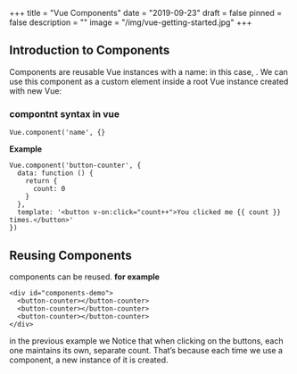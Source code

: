 +++
title = "Vue Components"
date = "2019-09-23"
draft = false
pinned = false
description = ""
image = "/img/vue-getting-started.jpg"
+++
## Introduction to Components
Components are reusable Vue instances with a name: in this case, <button-counter>. We can use this component as a custom element inside a root Vue instance created with new Vue:
### compontnt syntax in vue
~~~
Vue.component('name', {}
~~~
**Example**
~~~
Vue.component('button-counter', {
  data: function () {
    return {
      count: 0
    }
  },
  template: '<button v-on:click="count++">You clicked me {{ count }} times.</button>'
})
~~~
## Reusing Components
components can be reused. **for example**
~~~
<div id="components-demo">
  <button-counter></button-counter>
  <button-counter></button-counter>
  <button-counter></button-counter>
</div>
~~~
in the previous example we Notice that when clicking on the buttons, each one maintains its own, separate count. That’s because each time we use a component, a new instance of it is created.
